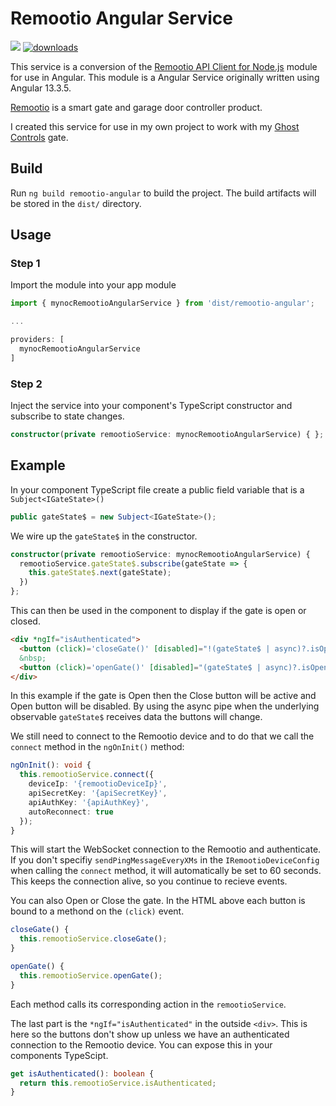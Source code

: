 # Remootio Angular Service
<img src="https://img.shields.io/npm/v/remootio-angular.svg?orange=blue" /> <a href="https://www.npmjs.com/package/remootio-angular">
  <img alt="downloads" src="https://img.shields.io/npm/dm/remootio-angular.svg?color=blue" target="_blank" />
</a>

This service is a conversion of the [Remootio API Client for Node.js](https://github.com/remootio/remootio-api-client-node) module for use in Angular.  This module is a Angular Service originally written using Angular 13.3.5.  

[Remootio](https://www.remootio.com/) is a smart gate and garage door controller product.  

I created this service for use in my own project to work with my [Ghost Controls](https://ghostcontrols.com) gate.

## Build

Run `ng build remootio-angular` to build the project. The build artifacts will be stored in the `dist/` directory.

## Usage

### Step 1

Import the module into your app module

```ts
import { mynocRemootioAngularService } from 'dist/remootio-angular';

...

providers: [
  mynocRemootioAngularService
]
```

### Step 2

Inject the service into your component's TypeScript constructor and subscribe to state changes.

```ts
constructor(private remootioService: mynocRemootioAngularService) { };
```

## Example

In your component TypeScript file create a public field variable that is a `Subject<IGateState>()`

```ts
public gateState$ = new Subject<IGateState>();
```

We wire up the `gateState$` in the constructor.

```ts
constructor(private remootioService: mynocRemootioAngularService) {
  remootioService.gateState$.subscribe(gateState => {
    this.gateState$.next(gateState);
  })
};
```

This can then be used in the component to display if the gate is open or closed.

```html
<div *ngIf="isAuthenticated">
  <button (click)='closeGate()' [disabled]="!(gateState$ | async)?.isOpen">Close</button>
  &nbsp;
  <button (click)='openGate()' [disabled]="(gateState$ | async)?.isOpen">Open</button>
</div>
```

In this example if the gate is Open then the Close button will be active and Open button will be disabled.  By using the async pipe when the underlying observable `gateState$` receives data the buttons will change.

We still need to connect to the Remootio device and to do that we call the `connect` method in the `ngOnInit()` method:

```ts
ngOnInit(): void {
  this.remootioService.connect({
    deviceIp: '{remootioDeviceIp}',
    apiSecretKey: '{apiSecretKey}',
    apiAuthKey: '{apiAuthKey}',
    autoReconnect: true
  });
}
```

This will start the WebSocket connection to the Remootio and authenticate.  If you don't specifiy `sendPingMessageEveryXMs` in the `IRemootioDeviceConfig` when calling the `connect` method, it will automatically be set to 60 seconds.  This keeps the connection alive, so you continue to recieve events.

You can also Open or Close the gate.  In the HTML above each button is bound to a methond on the `(click)` event.

```ts
closeGate() {
  this.remootioService.closeGate();
}

openGate() {
  this.remootioService.openGate();
}
```

Each method calls its corresponding action in the `remootioService`.

The last part is the `*ngIf="isAuthenticated"` in the outside `<div>`.  This is here so the buttons don't show up unless we have an authenticated connection to the Remootio device.  You can expose this in your components TypeScipt.

```ts
get isAuthenticated(): boolean {
  return this.remootioService.isAuthenticated;
}
```
